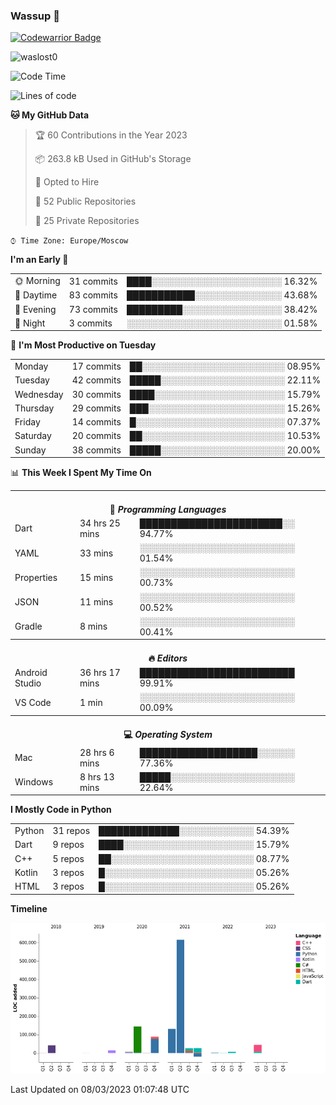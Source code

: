 ### Wassup 👋

[![Codewarrior Badge](https://www.codewars.com/users/waslost/badges/small)](https://www.codewars.com/users/waslost)

<p align="left"> <img src="https://komarev.com/ghpvc/?username=waslost0" alt="waslost0" /></p>

<!--START_SECTION:waka-->
![Code Time](http://img.shields.io/badge/Code%20Time-2%2C273%20hrs%2044%20mins-blue)

![Lines of code](https://img.shields.io/badge/From%20Hello%20World%20I%27ve%20Written-1%20Million%20lines%20of%20code-blue)

**🐱 My GitHub Data** 

> 🏆 60 Contributions in the Year 2023
 > 
> 📦 263.8 kB Used in GitHub's Storage 
 > 
> 💼 Opted to Hire
 > 
> 📜 52 Public Repositories 
 > 
> 🔑 25 Private Repositories  
 > 
`⌚︎ Time Zone: Europe/Moscow`

**I'm an Early 🐤** 

<table>
 <tr><td>🌞 Morning</td><td>31 commits</td><td>████░░░░░░░░░░░░░░░░░░░░░ 16.32%</td></tr>
 <tr><td>🌆 Daytime</td><td>83 commits</td><td>███████████░░░░░░░░░░░░░░ 43.68%</td></tr>
 <tr><td>🌃 Evening</td><td>73 commits</td><td>█████████░░░░░░░░░░░░░░░░ 38.42%</td></tr>
 <tr><td>🌙 Night</td><td>3 commits</td><td>░░░░░░░░░░░░░░░░░░░░░░░░░ 01.58%</td></tr>
</table>

📅 **I'm Most Productive on Tuesday** 

<table>
 <tr><td>Monday</td><td>17 commits</td><td>██░░░░░░░░░░░░░░░░░░░░░░░ 08.95%</td></tr>
 <tr><td>Tuesday</td><td>42 commits</td><td>█████░░░░░░░░░░░░░░░░░░░░ 22.11%</td></tr>
 <tr><td>Wednesday</td><td>30 commits</td><td>████░░░░░░░░░░░░░░░░░░░░░ 15.79%</td></tr>
 <tr><td>Thursday</td><td>29 commits</td><td>███░░░░░░░░░░░░░░░░░░░░░░ 15.26%</td></tr>
 <tr><td>Friday</td><td>14 commits</td><td>█░░░░░░░░░░░░░░░░░░░░░░░░ 07.37%</td></tr>
 <tr><td>Saturday</td><td>20 commits</td><td>██░░░░░░░░░░░░░░░░░░░░░░░ 10.53%</td></tr>
 <tr><td>Sunday</td><td>38 commits</td><td>█████░░░░░░░░░░░░░░░░░░░░ 20.00%</td></tr>
</table>

📊 **This Week I Spent My Time On** 

<table>
<tr><th colspan="3"><br>💬 <i>Programming Languages</i></th></tr> 
 <tr><td>Dart</td><td>34 hrs 25 mins</td><td>███████████████████████░░ 94.77%</td></tr>
 <tr><td>YAML</td><td>33 mins</td><td>░░░░░░░░░░░░░░░░░░░░░░░░░ 01.54%</td></tr>
 <tr><td>Properties</td><td>15 mins</td><td>░░░░░░░░░░░░░░░░░░░░░░░░░ 00.73%</td></tr>
 <tr><td>JSON</td><td>11 mins</td><td>░░░░░░░░░░░░░░░░░░░░░░░░░ 00.52%</td></tr>
 <tr><td>Gradle</td><td>8 mins</td><td>░░░░░░░░░░░░░░░░░░░░░░░░░ 00.41%</td></tr>

<tr><th colspan="3"><br>🔥 <i>Editors</i></th></tr> 
 <tr><td>Android Studio</td><td>36 hrs 17 mins</td><td>█████████████████████████ 99.91%</td></tr>
 <tr><td>VS Code</td><td>1 min</td><td>░░░░░░░░░░░░░░░░░░░░░░░░░ 00.09%</td></tr>

<tr><th colspan="3"><br>💻 <i>Operating System</i></th></tr> 
 <tr><td>Mac</td><td>28 hrs 6 mins</td><td>███████████████████░░░░░░ 77.36%</td></tr>
 <tr><td>Windows</td><td>8 hrs 13 mins</td><td>█████░░░░░░░░░░░░░░░░░░░░ 22.64%</td></tr>
</table>

**I Mostly Code in Python** 

<table>
 <tr><td>Python</td><td>31 repos</td><td>█████████████░░░░░░░░░░░░ 54.39%</td></tr>
 <tr><td>Dart</td><td>9 repos</td><td>████░░░░░░░░░░░░░░░░░░░░░ 15.79%</td></tr>
 <tr><td>C++</td><td>5 repos</td><td>██░░░░░░░░░░░░░░░░░░░░░░░ 08.77%</td></tr>
 <tr><td>Kotlin</td><td>3 repos</td><td>█░░░░░░░░░░░░░░░░░░░░░░░░ 05.26%</td></tr>
 <tr><td>HTML</td><td>3 repos</td><td>█░░░░░░░░░░░░░░░░░░░░░░░░ 05.26%</td></tr>
</table>


**Timeline**

![Chart not found](https://raw.githubusercontent.com/waslost0/waslost0/master/charts/bar_graph.png) 


 Last Updated on 08/03/2023 01:07:48 UTC
<!--END_SECTION:waka-->

